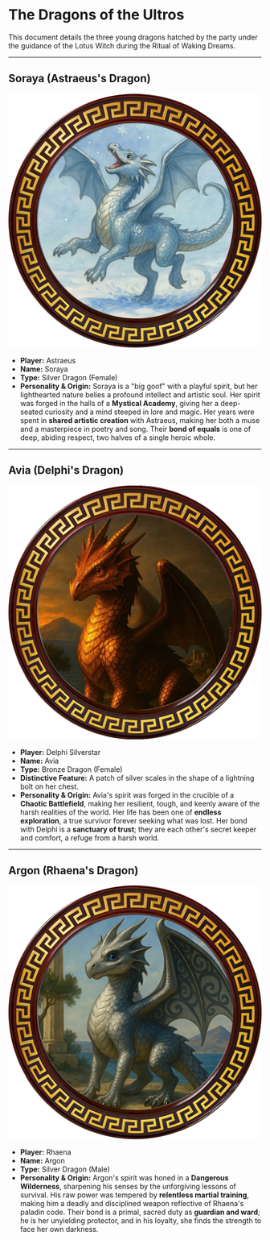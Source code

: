 # The Dragons of the Ultros

This document details the three young dragons hatched by the party under the guidance of the Lotus Witch during the Ritual of Waking Dreams.

---

## Soraya (Astraeus's Dragon)

![Soraya](Soraya.webp)

*   **Player:** Astraeus
*   **Name:** Soraya
*   **Type:** Silver Dragon (Female)
*   **Personality & Origin:** Soraya is a "big goof" with a playful spirit, but her lighthearted nature belies a profound intellect and artistic soul. Her spirit was forged in the halls of a **Mystical Academy**, giving her a deep-seated curiosity and a mind steeped in lore and magic. Her years were spent in **shared artistic creation** with Astraeus, making her both a muse and a masterpiece in poetry and song. Their **bond of equals** is one of deep, abiding respect, two halves of a single heroic whole.

---

## Avia (Delphi's Dragon)

![Avia](Avea.webp)

*   **Player:** Delphi Silverstar
*   **Name:** Avia
*   **Type:** Bronze Dragon (Female)
*   **Distinctive Feature:** A patch of silver scales in the shape of a lightning bolt on her chest.
*   **Personality & Origin:** Avia's spirit was forged in the crucible of a **Chaotic Battlefield**, making her resilient, tough, and keenly aware of the harsh realities of the world. Her life has been one of **endless exploration**, a true survivor forever seeking what was lost. Her bond with Delphi is a **sanctuary of trust**; they are each other's secret keeper and comfort, a refuge from a harsh world.

---

## Argon (Rhaena's Dragon)

![Argon](Argon.webp)

*   **Player:** Rhaena
*   **Name:** Argon
*   **Type:** Silver Dragon (Male)
*   **Personality & Origin:** Argon's spirit was honed in a **Dangerous Wilderness**, sharpening his senses by the unforgiving lessons of survival. His raw power was tempered by **relentless martial training**, making him a deadly and disciplined weapon reflective of Rhaena's paladin code. Their bond is a primal, sacred duty as **guardian and ward**; he is her unyielding protector, and in his loyalty, she finds the strength to face her own darkness. 